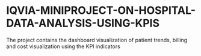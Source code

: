 # IQVIA-MINIPROJECT-ON-HOSPITAL-DATA-ANALYSIS-USING-KPIS
The project contains the dashboard visualization of patient trends, billing and cost visualization using the KPI indicators
